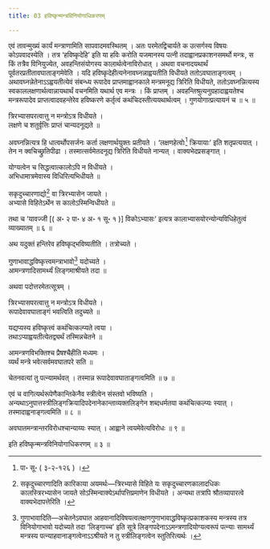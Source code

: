 ```yaml
---
title: 03 हविष्कृन्मन्त्रविनियोगाधिकरणम्

---
```

एवं तावन्मुख्यं कार्यं मन्त्राणामिति सापवादमवस्थितम् । अतः परमेतद्विचार्यते क उत्सर्गस्य विषयः कोऽपवादस्येति । तत्र ‘हविष्कृदेहि’ इति या हविः करोति यजमानस्य पत्नी तदाह्वानप्रकाशनसमर्थो मन्त्रः, स किं तत्रैव विनियुज्येत, अवहन्तिसंयोगस्य कालार्थत्वेनाविरोधात् । अथवा वचनादयथार्थं पूर्वतरप्रतीतावघाताङ्गमेवेति । यदि हविष्कृदेहीत्यनेनावघ्नन्नाह्वयतीति विधीयते ततोऽवघाताङ्गत्वम् । अथावघ्नन्नेतेनाऽऽह्वयतीत्येवं संबन्ध्य रूपादेव प्राप्तमाह्वानकाले मन्त्रमनूद्य त्रिरिति विधीयते, ततोऽवघ्नन्नित्यस्य स्वकाललक्षणार्थत्वान्नायथार्थं वचनमिति यथार्थ एव मन्त्रः । किं प्राप्तम् । अवहन्तिश्रुत्यनुग्रहादाह्वयतेश्च मन्त्ररूपादेव प्राप्तत्वादवहन्तेरेव हविष्करणे कर्तृत्वं कथंचिदस्तीत्ययथार्थत्वम् । गुणयोगात्प्रत्यायनं च ॥ ५ ॥

त्रिरभ्यासपरत्वात्तु न मन्त्रोऽत्र विधीयते ।  
लक्षणे च शतुर्वृत्तिः प्राप्तं चान्यदनूद्यते ॥  


अवघ्नन्नित्यत्र हि धात्वर्थोपसर्जनः कर्ता लक्षणार्थयुक्तः प्रतीयते । ‘लक्षणहेत्वोः[^1] क्रियायाः’ इति शतृप्रत्ययात् । तेन न क्वचिच्छ्रुतिपीढा । तस्मात्सर्वमेतदनूद्य त्रिरिति विधीयते नान्यत् । वाक्यभेदप्रसङ्गात् ।

[^1]: पा॰ सू॰ ( ३-२-१२६ ) ।


योग्यत्वेन च सिद्धत्वात्कालोऽपि न विधीयते ।  
अभिधामात्रमेवास्य विधिरित्यभिधीयते ॥  


सकृदुच्चारणाद्यो[^2] वा त्रिरभ्यासेन जायते ।  
अभ्यासे विहितेऽर्थेन स कालोऽस्मिन्विधीयते ॥  

[^2]: सकृदुच्चारणादिति कारिकाया अयमर्थः—त्रिरभ्यासे विहिते यः सकृदुच्चारणकालादधिकः कालस्त्रिरभ्यासेन जायते सोऽस्मिन्वाक्येऽर्थापत्तिप्रमाणेन विधीयते । अन्यथा तत्रापि श्रौतव्यापारत्वे वाक्यभेदापत्तेरिति ।



तथा च ‘यावज्जी \[( अ॰ २ पा॰ ४ अ॰ १ सू॰ १ )\] विकोऽभ्यासः’ इत्यत्र कालाभ्यासयोरन्योन्यविधिहेतुत्वं व्याख्यातम् ॥ ६ ॥

अथ यदुक्तं हन्तिरेव हविष्कृद्भविष्यतीति । तत्रोच्यते ।

गुणाभावाद्धविष्कृत्त्वमन्त्राभावो[^3] यदोच्यते ।  
आमन्त्रणादिसामर्थ्यं लिङ्गमाश्रीयते तदा ॥  

[^3]: गुणाभावादिति—अचेतनेऽवघात आहवानादिविषयत्वलक्षणगुणाभावाद्धविष्कृत्प्रकाशकस्य मन्त्रस्य तत्र विनियोगाभावो यदोच्यते तदा ‘लिङ्गाच्च’ इति सूत्रे लिङ्गपदेनाऽऽमन्त्रणादियोग्यत्वरूपं पत्न्याः सामर्थ्यं मन्त्रस्य पत्न्याहवानाङ्गत्वेनाऽऽश्रीयते न तु स्त्रीलिङ्गत्वेन स्तुतिरित्यर्थः ।



अथवा पदोत्तरमेतत्सूत्रम् ।

त्रिरभ्यासपरत्वात्तु न मन्त्रोऽत्र विधीयते ।  
रूपादेवावघाताङ्गं भवत्विति तदुच्यते ॥  


यद्यप्यस्य हविष्कृत्त्वं कथंचित्कल्प्यते त्वया ।  
तथाऽप्याह्वयतीत्येतद्व्यर्थं तस्मिन्नचेतने ॥  


आमन्त्रणविभक्तिश्च प्रैषश्चैहीति मध्यमः ।  
व्यर्थं मन्त्रे भवेत्सर्वमवघातपरे सति ॥  


चेतनवत्यां तु पत्न्यामर्थवत् । तस्मान्न रूपादेवावघाताङ्गत्वमिति ॥ ७ ॥

एवं च वागित्यर्थरूपेणैकान्तिकेनैव स्त्रीत्वेन संस्तवो भविष्यति । अन्यथाऽनुपात्तस्त्रीलिङ्गक्रियादिपदेनानेकान्ताव्यक्तलिङ्गेन शब्दधर्मतया कथंचित्कल्प्यः स्यात् । तस्मादाह्वनाङ्गत्वमिति ॥ ८ ॥

अवघातमन्त्रान्तरविरोधश्चान्याय्यः स्यात् । आह्वाने त्वयमेवेत्यविरोधः ॥ ९ ॥

इति हविष्कृन्मन्त्रविनियोगाधिकरणम् ॥ ३ ॥